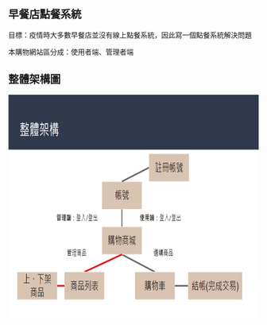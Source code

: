 早餐店點餐系統
-------------------------------------------------------------------
目標：疫情時大多數早餐店並沒有線上點餐系統，因此寫一個點餐系統解決問題

本購物網站區分成：使用者端、管理者端


整體架構圖
-------------------------------------------------------------------

<img src="https://github.com/tank11110/young/blob/master/PHP%E8%88%87MYSQL/%E5%9C%96%E7%89%87/MySQL_1.jpg" height="450" width="800">




